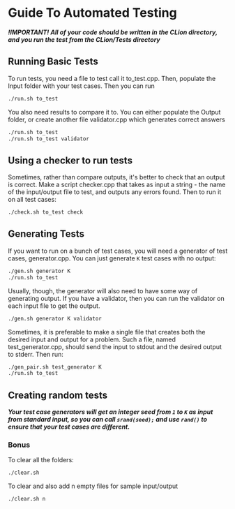 # Guide To Automated Testing

***!IMPORTANT! All of your code should be written in the CLion directory,
and you run the test from the CLion/Tests directory***
## Running Basic Tests
To run tests, you need a file to test call it to_test.cpp.
Then, populate the Input folder with your test cases.
Then you can run
```bash
./run.sh to_test
```

You also need results to compare it to. You can either populate the
Output folder, or create another file validator.cpp which generates correct answers
```bash
./run.sh to_test
./run.sh to_test validator 
```

## Using a checker to run tests
Sometimes, rather than compare outputs, it's better to check that an output
is correct. Make a script checker.cpp that takes as input a string - the name of the
input/output file to test, and outputs any errors found. Then to run it on
all test cases:
```bash
./check.sh to_test check
```

## Generating Tests
If you want to run on a bunch of test cases, you will need a generator
of test cases, generator.cpp. You can just generate `K` test cases with no output:
```bash
./gen.sh generator K
./run.sh to_test
```
Usually, though, the generator will also need to have some way of generating output.
If you have a validator, then you can run the validator on each input file to get the output.
```bash
./gen.sh generator K validator
```

Sometimes, it is preferable to make a single file that creates
both the desired input and output for a problem.
Such a file, named test_generator.cpp, should send the input to
stdout and the desired output to stderr. Then run:
```bash
./gen_pair.sh test_generator K
./run.sh to_test
```

## Creating random tests
***Your test case generators will get an integer seed from `1` to `K` as
input from standard input, so you can call `srand(seed);` and use `rand()` to ensure that
your test cases are different.***

### Bonus
To clear all the folders:
```bash
./clear.sh
```
To clear and also add n empty files for sample input/output
```bash
./clear.sh n
```
